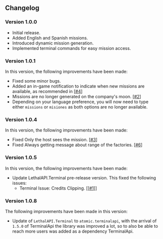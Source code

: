 ## Changelog

### Version 1.0.0

- Initial release.
- Added English and Spanish missions.
- Introduced dynamic mission generation.
- Implemented terminal commands for easy mission access.

### Version 1.0.1

In this version, the following improvements have been made:

- Fixed some minor bugs.
- Added an in-game notification to indicate when new missions are available, as recommended in [[#4](https://github.com/valentin-marquez/LethalMissions/issues/4)]
- Missions are no longer generated on the company's moon. [[#2](https://github.com/valentin-marquez/LethalMissions/issues/2)]
- Depending on your language preference, you will now need to type either `missions` or `misiones` as both options are no longer available. 

### Version 1.0.4

In this version, the following improvements have been made:

- Fixed Only the host sees the mission. [[#3](https://github.com/valentin-marquez/LethalMissions/issues/3)]
- Fixed Always getting message about range of the factories. [[#6](https://github.com/valentin-marquez/LethalMissions/issues/6)]

### Version 1.0.5


In this version, the following improvements have been made:

- Update LethalAPI.Terminal pre-release version. This fixed the following issues:
    - Terminal Issue: Credits Clipping. [[[#1](https://github.com/valentin-marquez/LethalMissions/issues/1)]]


### Version 1.0.8

The following improvements have been made in this version:

- Update of ``LethalAPI.Terminal`` to ``atomic.terminalapi``, with the arrival of `1.5.0` of TerminalApi the library was improved a lot, so to also be able to reach more users was added as a dependency TerminalApi.